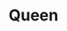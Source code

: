 ---
title: "Queen"
summary: "Queen are a British rock band formed in London in 1970 by Freddie Mercury , Brian May and Roger Taylor , later joined by John Deacon . Their earliest works were influenced by progressive rock, hard rock and heavy metal, but the band gradually ventured into more conventional and radio-friendly works by incorporating further styles, such as arena rock and pop rock.
Before forming Queen, May and Taylor had played together in the band Smile. Mercury was a fan of Smile and encouraged them to experiment with more elaborate stage and recording techniques. He joined in 1970 and suggested the name \"Queen\". Deacon was recruited in February 1971, before the band released their debut album in 1973. Queen first charted in the UK with their second album, Queen II, in 1974. Sheer Heart Attack later that year and A Night at the Opera in 1975 brought them international success. The latter featured \"Bohemian Rhapsody\", which stayed at number one in the UK for nine weeks and helped popularise the music video format.
The band's 1977 album News of the World contained \"We Will Rock You\" and \"We Are the Champions\", which have become anthems at sporting events. By the early 1980s, Queen were one of the biggest stadium rock bands in the world. \"Another One Bites the Dust\" from The Game became their best-selling single, while their 1981 compilation album Greatest Hits is the best-selling album in the UK and is certified nine times platinum in the US. Their performance at the 1985 Live Aid concert is ranked among the greatest in rock history by various publications. In August 1986, Mercury gave his last performance with Queen at Knebworth, England. Though he kept his condition private, Mercury was diagnosed with AIDS in 1987. The band released two more albums, The Miracle in 1989 and Innuendo in 1991. On 23 November 1991, Mercury publicly revealed that he had AIDS, and the next day died of bronchopneumonia, a complication of AIDS. One more album was released featuring Mercury's vocal, 1995's Made in Heaven. John Deacon retired in 1997, while May and Taylor continued to make sporadic appearances together. Since 2004 they have toured as \"Queen +\", with vocalists Paul Rodgers and Adam Lambert.
Queen have been a global presence in popular culture for more than half a century. Estimates of their record sales range from 250 million to 300 million, making them one of the world's best-selling music artists. In 1990, Queen received the Brit Award for Outstanding Contribution to British Music. They were inducted into the Rock and Roll Hall of Fame in 2001, and with each member having composed hit singles all four were inducted into the Songwriters Hall of Fame in 2003. In 2005 they received the Ivor Novello Award for Outstanding Song Collection from the British Academy of Songwriters, Composers, and Authors, and in 2018 they were presented the Grammy Lifetime Achievement Award."
slug: "queen"
image: "queen.jpg"
apple_music_artist_url: "None"
wikipedia_url: "https://en.wikipedia.org/wiki/Queen_(band)"
---